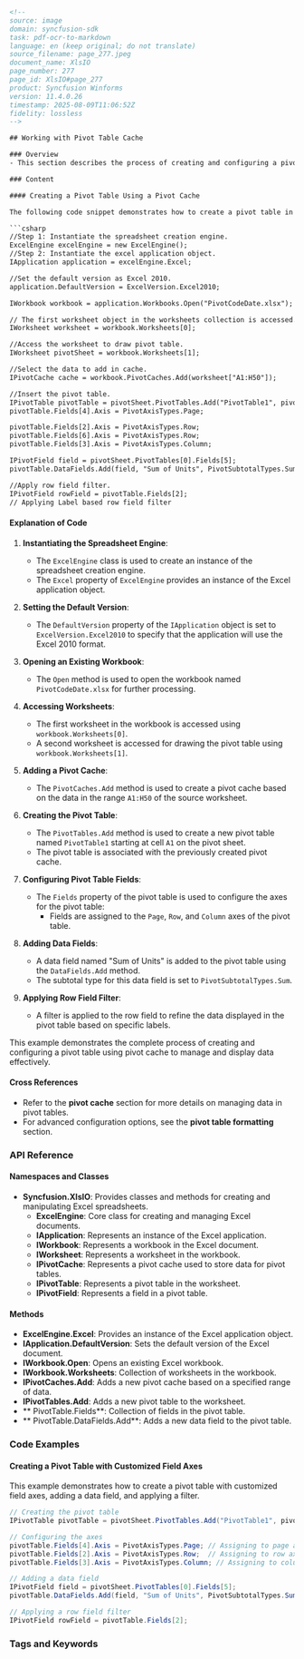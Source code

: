 ```html
<!-- 
source: image
domain: syncfusion-sdk
task: pdf-ocr-to-markdown
language: en (keep original; do not translate)
source_filename: page_277.jpeg
document_name: XlsIO
page_number: 277
page_id: XlsIO#page_277
product: Syncfusion Winforms
version: 11.4.0.26
timestamp: 2025-08-09T11:06:52Z
fidelity: lossless
-->

## Working with Pivot Table Cache

### Overview
- This section describes the process of creating and configuring a pivot table with data sourced from a pivot cache in a spreadsheet using Syncfusion XlsIO.

### Content

#### Creating a Pivot Table Using a Pivot Cache

The following code snippet demonstrates how to create a pivot table in an Excel spreadsheet by adding a pivot cache and configuring its fields.

```csharp
//Step 1: Instantiate the spreadsheet creation engine.
ExcelEngine excelEngine = new ExcelEngine();
//Step 2: Instantiate the excel application object.
IApplication application = excelEngine.Excel;

//Set the default version as Excel 2010.
application.DefaultVersion = ExcelVersion.Excel2010;

IWorkbook workbook = application.Workbooks.Open("PivotCodeDate.xlsx");

// The first worksheet object in the worksheets collection is accessed.
IWorksheet worksheet = workbook.Worksheets[0];

//Access the worksheet to draw pivot table.
IWorksheet pivotSheet = workbook.Worksheets[1];

//Select the data to add in cache.
IPivotCache cache = workbook.PivotCaches.Add(worksheet["A1:H50"]);

//Insert the pivot table.
IPivotTable pivotTable = pivotSheet.PivotTables.Add("PivotTable1", pivotSheet["A1"], cache);
pivotTable.Fields[4].Axis = PivotAxisTypes.Page;

pivotTable.Fields[2].Axis = PivotAxisTypes.Row;
pivotTable.Fields[6].Axis = PivotAxisTypes.Row;
pivotTable.Fields[3].Axis = PivotAxisTypes.Column;

IPivotField field = pivotSheet.PivotTables[0].Fields[5];
pivotTable.DataFields.Add(field, "Sum of Units", PivotSubtotalTypes.Sum);

//Apply row field filter.
IPivotField rowField = pivotTable.Fields[2];
// Applying Label based row field filter
```

#### Explanation of Code

1. **Instantiating the Spreadsheet Engine**:
   - The `ExcelEngine` class is used to create an instance of the spreadsheet creation engine.
   - The `Excel` property of `ExcelEngine` provides an instance of the Excel application object.

2. **Setting the Default Version**:
   - The `DefaultVersion` property of the `IApplication` object is set to `ExcelVersion.Excel2010` to specify that the application will use the Excel 2010 format.

3. **Opening an Existing Workbook**:
   - The `Open` method is used to open the workbook named `PivotCodeDate.xlsx` for further processing.

4. **Accessing Worksheets**:
   - The first worksheet in the workbook is accessed using `workbook.Worksheets[0]`.
   - A second worksheet is accessed for drawing the pivot table using `workbook.Worksheets[1]`.

5. **Adding a Pivot Cache**:
   - The `PivotCaches.Add` method is used to create a pivot cache based on the data in the range `A1:H50` of the source worksheet.

6. **Creating the Pivot Table**:
   - The `PivotTables.Add` method is used to create a new pivot table named `PivotTable1` starting at cell `A1` on the pivot sheet.
   - The pivot table is associated with the previously created pivot cache.

7. **Configuring Pivot Table Fields**:
   - The `Fields` property of the pivot table is used to configure the axes for the pivot table:
     - Fields are assigned to the `Page`, `Row`, and `Column` axes of the pivot table.

8. **Adding Data Fields**:
   - A data field named "Sum of Units" is added to the pivot table using the `DataFields.Add` method.
   - The subtotal type for this data field is set to `PivotSubtotalTypes.Sum`.

9. **Applying Row Field Filter**:
   - A filter is applied to the row field to refine the data displayed in the pivot table based on specific labels.

This example demonstrates the complete process of creating and configuring a pivot table using pivot cache to manage and display data effectively.

#### Cross References
- Refer to the **pivot cache** section for more details on managing data in pivot tables.
- For advanced configuration options, see the **pivot table formatting** section.

### API Reference

#### Namespaces and Classes
- **Syncfusion.XlsIO**: Provides classes and methods for creating and manipulating Excel spreadsheets.
  - **ExcelEngine**: Core class for creating and managing Excel documents.
  - **IApplication**: Represents an instance of the Excel application.
  - **IWorkbook**: Represents a workbook in the Excel document.
  - **IWorksheet**: Represents a worksheet in the workbook.
  - **IPivotCache**: Represents a pivot cache used to store data for pivot tables.
  - **IPivotTable**: Represents a pivot table in the worksheet.
  - **IPivotField**: Represents a field in a pivot table.

#### Methods
- **ExcelEngine.Excel**: Provides an instance of the Excel application object.
- **IApplication.DefaultVersion**: Sets the default version of the Excel document.
- **IWorkbook.Open**: Opens an existing Excel workbook.
- **IWorkbook.Worksheets**: Collection of worksheets in the workbook.
- **IPivotCaches.Add**: Adds a new pivot cache based on a specified range of data.
- **IPivotTables.Add**: Adds a new pivot table to the worksheet.
- ** PivotTable.Fields**: Collection of fields in the pivot table.
- ** PivotTable.DataFields.Add**: Adds a new data field to the pivot table.

### Code Examples

#### Creating a Pivot Table with Customized Field Axes

This example demonstrates how to create a pivot table with customized field axes, adding a data field, and applying a filter.

```csharp
// Creating the pivot table
IPivotTable pivotTable = pivotSheet.PivotTables.Add("PivotTable1", pivotSheet["A1"], cache);

// Configuring the axes
pivotTable.Fields[4].Axis = PivotAxisTypes.Page; // Assigning to page axis
pivotTable.Fields[2].Axis = PivotAxisTypes.Row;  // Assigning to row axis
pivotTable.Fields[3].Axis = PivotAxisTypes.Column; // Assigning to column axis

// Adding a data field
IPivotField field = pivotSheet.PivotTables[0].Fields[5];
pivotTable.DataFields.Add(field, "Sum of Units", PivotSubtotalTypes.Sum);

// Applying a row field filter
IPivotField rowField = pivotTable.Fields[2];
```

### Tags and Keywords
<!-- tags: [pivot table, pivot cache, spreadsheet, data fields, pivot fields, Excel, Syncfusion, XlsIO] keywords: [pivot table, pivot cache, worksheet, data field, row axis, column axis, sum of units, filter, Excel 2010] -->
```
